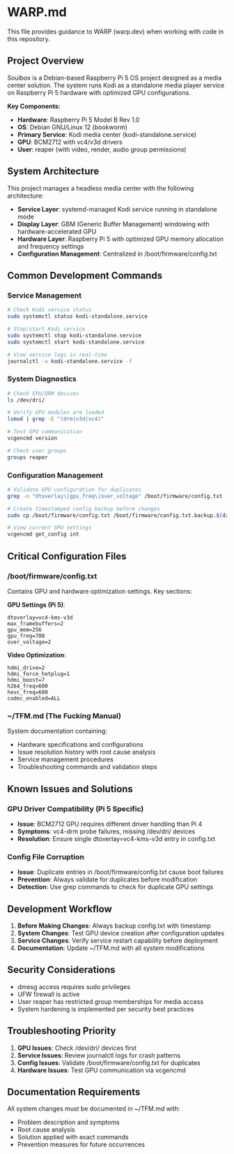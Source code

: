 # WARP.md

This file provides guidance to WARP (warp.dev) when working with code in this repository.

## Project Overview

Soulbox is a Debian-based Raspberry Pi 5 OS project designed as a media center solution. The system runs Kodi as a standalone media player service on Raspberry Pi 5 hardware with optimized GPU configurations.

**Key Components:**
- **Hardware**: Raspberry Pi 5 Model B Rev 1.0
- **OS**: Debian GNU/Linux 12 (bookworm)
- **Primary Service**: Kodi media center (kodi-standalone.service)
- **GPU**: BCM2712 with vc4/v3d drivers
- **User**: reaper (with video, render, audio group permissions)

## System Architecture

This project manages a headless media center with the following architecture:

- **Service Layer**: systemd-managed Kodi service running in standalone mode
- **Display Layer**: GBM (Generic Buffer Management) windowing with hardware-accelerated GPU
- **Hardware Layer**: Raspberry Pi 5 with optimized GPU memory allocation and frequency settings
- **Configuration Management**: Centralized in /boot/firmware/config.txt

## Common Development Commands

### Service Management
```bash
# Check Kodi service status
sudo systemctl status kodi-standalone.service

# Stop/start Kodi service
sudo systemctl stop kodi-standalone.service
sudo systemctl start kodi-standalone.service

# View service logs in real-time
journalctl -u kodi-standalone.service -f
```

### System Diagnostics
```bash
# Check GPU/DRM devices
ls /dev/dri/

# Verify GPU modules are loaded
lsmod | grep -E "(drm|v3d|vc4)"

# Test GPU communication
vcgencmd version

# Check user groups
groups reaper
```

### Configuration Management
```bash
# Validate GPU configuration for duplicates
grep -n "dtoverlay\|gpu_freq\|over_voltage" /boot/firmware/config.txt

# Create timestamped config backup before changes
sudo cp /boot/firmware/config.txt /boot/firmware/config.txt.backup.$(date +%Y%m%d)

# View current GPU settings
vcgencmd get_config int
```

## Critical Configuration Files

### /boot/firmware/config.txt
Contains GPU and hardware optimization settings. Key sections:

**GPU Settings (Pi 5)**:
```
dtoverlay=vc4-kms-v3d
max_framebuffers=2
gpu_mem=256
gpu_freq=700
over_voltage=2
```

**Video Optimization**:
```
hdmi_drive=2
hdmi_force_hotplug=1
hdmi_boost=7
h264_freq=600
hevc_freq=600
codec_enabled=ALL
```

### ~/TFM.md (The Fucking Manual)
System documentation containing:
- Hardware specifications and configurations
- Issue resolution history with root cause analysis  
- Service management procedures
- Troubleshooting commands and validation steps

## Known Issues and Solutions

### GPU Driver Compatibility (Pi 5 Specific)
- **Issue**: BCM2712 GPU requires different driver handling than Pi 4
- **Symptoms**: vc4-drm probe failures, missing /dev/dri/ devices
- **Resolution**: Ensure single dtoverlay=vc4-kms-v3d entry in config.txt

### Config File Corruption
- **Issue**: Duplicate entries in /boot/firmware/config.txt cause boot failures
- **Prevention**: Always validate for duplicates before modification
- **Detection**: Use grep commands to check for duplicate GPU settings

## Development Workflow

1. **Before Making Changes**: Always backup config.txt with timestamp
2. **System Changes**: Test GPU device creation after configuration updates
3. **Service Changes**: Verify service restart capability before deployment
4. **Documentation**: Update ~/TFM.md with all system modifications

## Security Considerations

- dmesg access requires sudo privileges
- UFW firewall is active
- User reaper has restricted group memberships for media access
- System hardening is implemented per security best practices

## Troubleshooting Priority

1. **GPU Issues**: Check /dev/dri/ devices first
2. **Service Issues**: Review journalctl logs for crash patterns
3. **Config Issues**: Validate /boot/firmware/config.txt for duplicates
4. **Hardware Issues**: Test GPU communication via vcgencmd

## Documentation Requirements

All system changes must be documented in ~/TFM.md with:
- Problem description and symptoms
- Root cause analysis
- Solution applied with exact commands
- Prevention measures for future occurrences
